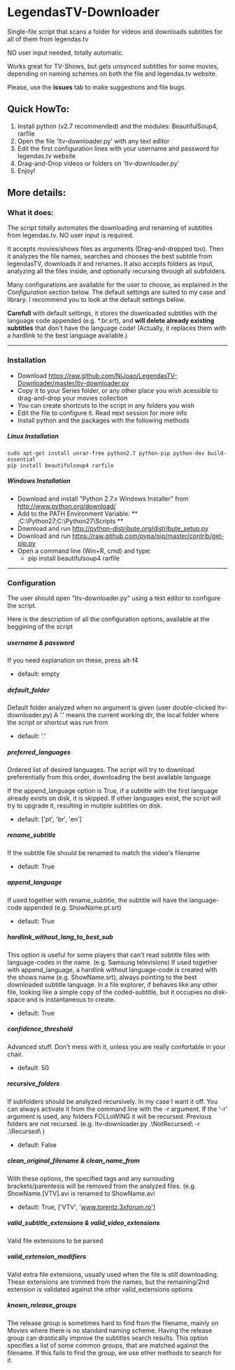 LegendasTV-Downloader
=======================

Single-file script that scans a folder for videos and downloads subtitles for all of them from legendas.tv

NO user input needed, totally automatic.

Works great for TV-Shows, but gets unsynced subtitles for some movies, depending on naming schemes on both the file and legendas.tv website.

Please, use the **issues** tab to make suggestions and file bugs.

## Quick HowTo:

1. Install python (v2.7 recommended) and the modules: BeautifulSoup4, rarfile
2. Open the file 'ltv-downloader.py' with any text editor
3. Edit the first configuration lines with your username and password for legendas.tv website
4. Drag-and-Drop videos or folders on 'ltv-downloader.py'
5. Enjoy!


## More details:

### What it does:

The script totally automates the downloading and renaming of subtitles from legendas.tv.
NO user input is required.

It accepts movies/shows files as arguments (Drag-and-dropped too).
Then it analyzes the file names, searches and chooses the best subtitle from legendasTV, downloads it and renames.
It also accepts folders as input, analyzing all the files inside, and optionally recursing through all subfolders.

Many configurations are available for the user to choose, as explained in the *Configuration* section below.
The default settings are suited to my case and library.
I recommend you to look at the default settings below.

**Carefull** with default settings, it stores the downloaded subtitles with the language code appended (e.g. \*.br.srt),
and **will delete already existing subtitles** that don't have the language code!
(Actually, it replaces them with a hardlink to the best language available.)

____

### Installation

* Download https://raw.github.com/NiJoao/LegendasTV-Downloader/master/ltv-downloader.py
* Copy it to your Series folder, or any other place you wish acessible to drag-and-drop your movies collection
* You can create shortcuts to the script in any folders you wish
* Edit the file to configure it. Read next session for more info
* Install python and the packages with the following methods

##### Linux Installation

    sudo apt-get install unrar-free python2.7 python-pip python-dev build-essential
    pip install beautifulsoup4 rarfile

##### Windows Installation

* Download and install "Python 2.7.x Windows Installer" from http://www.python.org/download/
* Add to the PATH Environment Variable: ** ;C:\Python27;C:\Python27\Scripts **
* Download and run http://python-distribute.org/distribute_setup.py
* Download and run https://raw.github.com/pypa/pip/master/contrib/get-pip.py
* Open a command line (Win+R, cmd) and type:
  * pip install beautifulsoup4 rarfile

____

### Configuration

The user should open "ltv-downloader.py" using a text editor to configure the script.

Here is the description of all the configuration options, available at the beggining of the script

##### username & password

If you need explanation on these, press alt-f4
* default: empty

##### default_folder

Default folder analyzed when no argument is given (user double-clicked ltv-downloader.py)
A '.' means the current working dir, the local folder where the script or shortcut was run from
* default: '.'

##### preferred_languages

Ordered list of desired languages.
The script will try to download preferentially from this order, downloading the best available language

If the append_language option is True, if a subtitle with the first language already exists on disk, it is skipped.
If other languages exist, the script will try to upgrade it, resulting in mutiple subtitles on disk.
* default: ['pt', 'br', 'en']

##### rename_subtitle 

If the subtitle file should be renamed to match the video's filename
* default: True

##### append_language 

If used together with rename_subtitle, the subtitle will have the language-code appended (e.g. ShowName.pt.srt)
* default: True

##### hardlink_without_lang_to_best_sub

This option is useful for some players that can't read subtitle files with language-codes in the name. (e.g. Samsung televisions)
If used together with append_language, a hardlink without language-code is created with the shows name (e.g. ShowName.srt), always pointing to the best downloaded subtitle language.
In a file explorer, if behaves like any other file, looking like a simple copy of the coded-subtitle, but it occupies no disk-space and is instantaneous to create.
* default: True

##### confidence_threshold 

Advanced stuff. Don't mess with it, unless you are really confortable in your chair.
* default: 50

##### recursive_folders 

If subfolders should be analyzed recursively.
In my case I want it off. You can always activate it from the command line with the -r argument.
If the '-r' argument is used, any folders FOLLoWING it will be recursed. Previous folders are not recursed.
(e.g. ltv-downloader.py .\NotRecursed\ -r .\Recursed\ )
* default: False

##### clean_original_filename & clean_name_from  

With these options, the specified tags and any surrouding brackets/parentesis will be removed from the analyzed files.
(e.g. ShowName.[VTV].avi is renamed to ShowName.avi
* default: True, ['VTV', 'www.torentz.3xforum.ro']

##### valid_subtitle_extensions & valid_video_extensions

Valid file extensions to be parsed

##### valid_extension_modifiers

Valid extra file extensions, usually used when the file is still downloading.
These extensions are trimmed from the names, but the remaining/2nd extension is validated against the other valid_extensions options

##### known_release_groups

The release group is sometimes hard to find from the filename, mainly on Movies where there is no standard naming scheme.
Having the release group can drastically improve the subtitles search results.
This option specifies a list of some common groups, that are matched against the filename.
If this fails to find the group, we use other methods to search for it.

